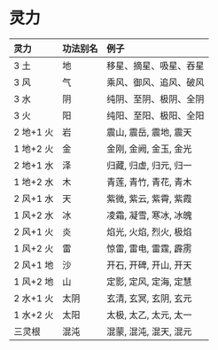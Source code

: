 # 灵力

| 灵力      | 功法别名 | 例子                   |
| :-------- | :------- | :--------------------- |
| 3 土      | 地       | 移星、摘星、吸星、吞星 |
| 3 风      | 气       | 乘风、御风、追风、破风 |
| 3 水      | 阴       | 纯阴、至阴、极阴、全阴 |
| 3 火      | 阳       | 纯阳、至阳、极阳、全阳 |
| 2 地+1 火 | 岩       | 震山, 震岳, 震地, 震天 |
| 1 地+2 火 | 金       | 金刚, 金阙, 金玉, 金光 |
| 2 地+1 水 | 泽       | 归藏, 归虚, 归元, 归一 |
| 1 地+2 水 | 木       | 青莲, 青竹, 青花, 青木 |
| 2 风+1 水 | 天       | 紫微, 紫云, 紫霄, 紫霞 |
| 1 风+2 水 | 冰       | 凌霜, 凝雪, 寒冰, 冰魄 |
| 2 风+1 火 | 炎       | 焰光, 火焰, 烈火, 极焰 |
| 1 风+2 火 | 雷       | 惊雷, 雷电, 雷霆, 霹雳 |
| 2 风+1 地 | 沙       | 开石, 开碑, 开山, 开天 |
| 1 风+2 地 | 山       | 定影, 定风, 定海, 定慧 |
| 2 水+1 火 | 太阴     | 玄清, 玄冥, 玄阴, 玄元 |
| 1 水+2 火 | 太阳     | 太极, 太乙, 太元, 太一 |
| 三灵根    | 混沌     | 混蒙, 混沌, 混天, 混元 |
